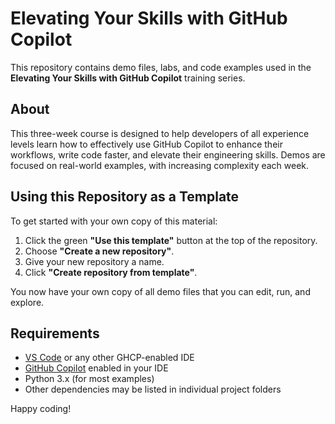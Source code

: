 # Elevating Your Skills with GitHub Copilot

This repository contains demo files, labs, and code examples used in the **Elevating Your Skills with GitHub Copilot** training series.

## About

This three-week course is designed to help developers of all experience levels learn how to effectively use GitHub Copilot to enhance their workflows, write code faster, and elevate their engineering skills. Demos are focused on real-world examples, with increasing complexity each week.

## Using this Repository as a Template

To get started with your own copy of this material:

1. Click the green **"Use this template"** button at the top of the repository.
2. Choose **"Create a new repository"**.
3. Give your new repository a name.
4. Click **"Create repository from template"**.

You now have your own copy of all demo files that you can edit, run, and explore.

## Requirements

- [VS Code](https://code.visualstudio.com/) or any other GHCP-enabled IDE
- [GitHub Copilot](https://github.com/features/copilot) enabled in your IDE
- Python 3.x (for most examples)
- Other dependencies may be listed in individual project folders

Happy coding!
